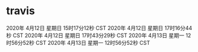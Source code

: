 # travis

2020年 4月12日 星期日 15时17分12秒 CST
2020年 4月12日 星期日 17时16分44秒 CST
2020年 4月12日 星期日 17时43分29秒 CST
2020年 4月13日 星期一 12时56分52秒 CST
2020年 4月13日 星期一 12时56分52秒 CST
